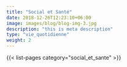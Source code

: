 ```yaml
---
title: "Social et Santé"
date: 2018-12-26T12:23:10+06:00
image: images/blog/blog-img-3.jpg
description: "this is meta description"
type: "vie_quotidienne"
weight: 2
---
```


{{< list-pages category="social_et_sante" >}}